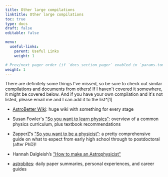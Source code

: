 ```yaml
---
title: Other large compilations
linktitle: Other large compilations
toc: true
type: docs
draft: false
editable: false

menu:
  useful-links:
    parent: Useful Links
    weight: 1

# Prev/next pager order (if `docs_section_pager` enabled in `params.toml`)
weight: 1
---
```


There are definitely some things I've missed, so be sure to check out similar compilations and documents from others! If I haven't covered it somewhere, it might be covered below. And if you have your own compilation and it's not listed, please email me and I can add it to the list^[1] 

 - [AstroBetter Wiki](https://www.astrobetter.com/wiki/Wiki+Home): huge wiki with something for every stage
 
 - Susan Fowler's ["So you want to learn physics"](https://www.susanjfowler.com/blog/2016/8/13/so-you-want-to-learn-physics): overview of a common physics curriculum, plus textbook recommendations
 
 - ZapperZ’s ["So you want to be a physicist"](https://docs.google.com/document/d/1KBovBeg_kl6nAk8fTBYQdHMo8o3o0IgunPE3R7_OEHM/edit): a pretty comprehensive guide on what to expect from early high school through to postdoctoral (after PhD)!
 
- Hannah Dalgleish’s ["How to make an Astrophysicist"](https://astrophysicsgirl.com/)

- [astrobites](https://astrobites.org/): daily paper summaries, personal experiences, and career guides


[^1]: Please note, I do not link to paid services or companies unless it is in service of a very specific and widely-used resource. If you're selling admissions advice or would otherwise be using an advice column to advertise a paid service/company, I will not link it. 
